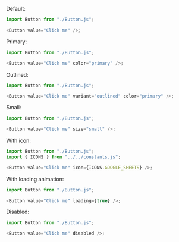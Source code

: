 Default:

```js
import Button from "./Button.js";

<Button value="Click me" />;
```

Primary:

```js
import Button from "./Button.js";

<Button value="Click me" color="primary" />;
```

Outlined:

```js
import Button from "./Button.js";

<Button value="Click me" variant="outlined" color="primary" />;
```

Small:

```js
import Button from "./Button.js";

<Button value="Click me" size="small" />;
```

With icon:

```js
import Button from "./Button.js";
import { ICONS } from "../../constants.js";

<Button value="Click me" icon={ICONS.GOOGLE_SHEETS} />;
```

With loading animation:

```js
import Button from "./Button.js";

<Button value="Click me" loading={true} />;
```

Disabled:

```js
import Button from "./Button.js";

<Button value="Click me" disabled />;
```
